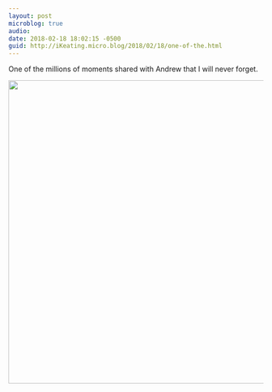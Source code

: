 ```yaml
---
layout: post
microblog: true
audio: 
date: 2018-02-18 18:02:15 -0500
guid: http://iKeating.micro.blog/2018/02/18/one-of-the.html
---
```

One of the millions of moments shared with Andrew that I will never forget.

<img src="http://iKeating.micro.blog/uploads/2018/d0c1a662d7.jpg" width="600" height="599" />
